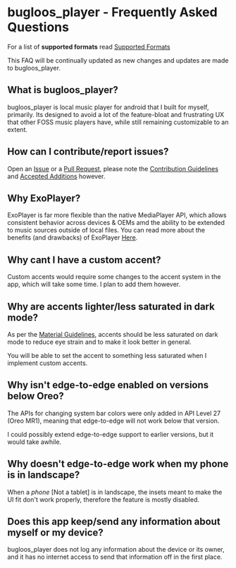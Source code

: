 # bugloos_player - Frequently Asked Questions

For a list of **supported formats** read [Supported Formats](FORMATS.md)

This FAQ will be continually updated as new changes and updates are made to bugloos_player.

## What is bugloos_player?

bugloos_player is local music player for android that I built for myself, primarily. Its designed to avoid a lot of the feature-bloat and frustrating UX that other FOSS music players have, while still remaining customizable to an extent.

## How can I contribute/report issues?

Open an [Issue](https://github.com/hamidfathi1998/Bugloos-Player/issues) or a [Pull Request](https://github.com/hamidfathi1998/Bugloos-Player/pulls), please note the [Contribution Guidelines](../.github/CONTRIBUTING.md) and [Accepted Additions](ADDITIONS.md) however.

## Why ExoPlayer?

ExoPlayer is far more flexible than the native MediaPlayer API, which allows consistent behavior across devices & OEMs amd the ability to be extended to music sources outside of local files. You can read more about the benefits (and drawbacks) of ExoPlayer [Here](https://exoplayer.dev/pros-and-cons.html).

## Why cant I have a custom accent?

Custom accents would require some changes to the accent system in the app, which will take some time. I plan to add them however.

## Why are accents lighter/less saturated in dark mode?

As per the [Material Guidelines](https://material.io/design/color/dark-theme.html), accents should be less saturated on dark mode to reduce eye strain and to make it look better in general.

You will be able to set the accent to something less saturated when I implement custom accents.

## Why isn't edge-to-edge enabled on versions below Oreo?

The APIs for changing system bar colors were only added in API Level 27 (Oreo MR1), meaning that edge-to-edge will not work below that version.

I could possibly extend edge-to-edge support to earlier versions, but it would take awhile.

## Why doesn't edge-to-edge work when my phone is in landscape?

When a *phone* [Not a tablet] is in landscape, the insets meant to make the UI fit don't work properly, therefore the feature is mostly disabled.

## Does this app keep/send any information about myself or my device?

bugloos_player does not log any information about the device or its owner, and it has no internet access to send that information off in the first place.